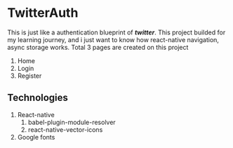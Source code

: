 # TwitterAuth 
This is just like a authentication blueprint of ***twitter***. This project builded for my learning journey, and i just want to know how react-native navigation, async storage works. Total 3 pages are created on this project
1. Home
2. Login
3. Register

## Technologies
1. React-native
   1. babel-plugin-module-resolver 
   2. react-native-vector-icons
2. Google fonts